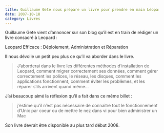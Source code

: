```yaml
---
title: Guillaume Gete nous prépare un livre pour prendre en main Léopard
date: 2007-10-18
category: Livres
---
```


Guillaume Gete vient d’annoncer sur son blog qu’il est en train de rédiger un livre consacré à Leopard : 

Leopard Efficace : Déploiement, Administration et Réparation

Il nous dévoile un petit peu plus ce qu’il va aborder dans le livre.

> J’aborderai dans le livre les différentes méthodes d’installation de Leopard, comment migrer correctement ses données, comment gérer correctement les polices, le réseau, les disques, comment les applications fonctionnent, comment éviter les problèmes, et les réparer s’ils arrivent quand même…

J’ai beaucoup aimé la réflexion qu’il a fait dans ce même billet :

> j’estime qu’il n’est pas nécessaire de connaitre tout le fonctionnement d’Unix par coeur ou de mettre le nez dans vi pour bien administrer un Mac


Son livre devrait être disponible au plus tard début 2008.
